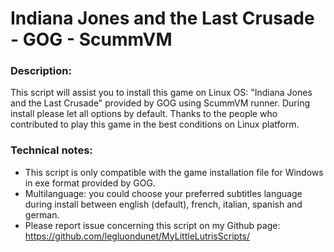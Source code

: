 # Indiana Jones and the Last Crusade - GOG - ScummVM

### Description:
This script will assist you to install this game on Linux OS:
"Indiana Jones and the Last Crusade" provided by GOG using ScummVM runner.
During install please let all options by default.
Thanks to the people who contributed to play this game in the best conditions on Linux platform.

### Technical notes:
- This script is only compatible with the game installation file for Windows in exe format provided by GOG.
- Multilanguage: you could choose your preferred subtitles language during install between english (default), french, italian, spanish and german.
- Please report issue concerning this script on my Github page:
https://github.com/legluondunet/MyLittleLutrisScripts/
